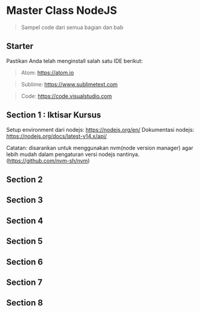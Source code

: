 # Master Class NodeJS

> Sampel code dari semua bagian dan bab

## Starter

Pastikan Anda telah menginstall salah satu IDE berikut:

> Atom: https://atom.io

> Sublime: https://www.sublimetext.com

> Code: https://code.visualstudio.com


## Section 1 : Iktisar Kursus


Setup environment dari nodejs: https://nodejs.org/en/
Dokumentasi nodejs: https://nodejs.org/docs/latest-v14.x/api/

Catatan: disarankan untuk menggunakan nvm(node version manager) agar lebih mudah dalam pengaturan versi nodejs nantinya. (https://github.com/nvm-sh/nvm)

## Section 2

## Section 3

## Section 4

## Section 5

## Section 6

## Section 7

## Section 8
